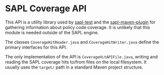 # SAPL Coverage API

This API is a utility library used by [sapl-test](https://github.com/heutelbeck/sapl-policy-engine/tree/master/sapl-test) and the [sapl-maven-plugin](https://github.com/heutelbeck/sapl-policy-engine/tree/master/sapl-maven-plugin) for gathering information about policy code coverage. It is unlikely that this module is needed outside of the SAPL engine.

The classes `CoverageHitReader.java` and `CoverageHitWriter.java` define the primary interfaces for this API.

The only implementation of the API is `CoverageHitAPIFile.java`, writing and reading the SAPL coverage hits to/from files on the local filesystem. It usually uses the `target/` path in a standard Maven project structure.
